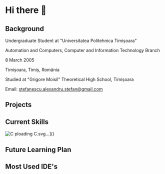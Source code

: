 # Hi there 👋
## Background
Undergraduate Student at "Universitatea Politehnica Timișoara"

Automation and Computers, Computer and Information Technology Branch


8 March 2005

Timișoara, Timiș, România

Studied at "Grigore Moisil" Theoretical High School, Timișoara

Email: stefanescu.alexandru.stefan@gmail.com

## Projects
## Current Skills
![C](https://github.com/user-attachments/assets/ef225ce8-ac3c-4158-bf81-08401be9a4c1)
ploading C.svg…]()

## Future Learning Plan
## Most Used IDE's
<!--
**Alexandru005/Alexandru005** is a ✨ _special_ ✨ repository because its `README.md` (this file) appears on your GitHub profile.

Here are some ideas to get you started:

- 🔭 I’m currently working on ...
- 🌱 I’m currently learning ...
- 👯 I’m looking to collaborate on ...
- 🤔 I’m looking for help with ...
- 💬 Ask me about ...
- 📫 How to reach me: ...
- 😄 Pronouns: ...
- ⚡ Fun fact: ...
-->
